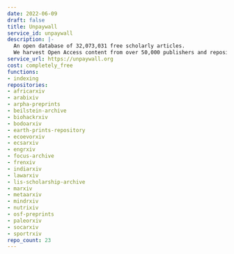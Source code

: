 ```yaml
---
date: 2022-06-09
draft: false
title: Unpaywall
service_id: unpaywall
description: |-
  An open database of 32,073,031 free scholarly articles.
  We harvest Open Access content from over 50,000 publishers and repositories, and make it easy to find, track, and use.
service_url: https://unpaywall.org
cost: completely_free
functions:
- indexing
repositories:
- africarxiv
- arabixiv
- arpha-preprints
- beilstein-archive
- biohackrxiv
- bodoarxiv
- earth-prints-repository
- ecoevorxiv
- ecsarxiv
- engrxiv
- focus-archive
- frenxiv
- indiarxiv
- lawarxiv
- lis-scholarship-archive
- marxiv
- metaarxiv
- mindrxiv
- nutrixiv
- osf-preprints
- paleorxiv
- socarxiv
- sportrxiv
repo_count: 23
---
```



